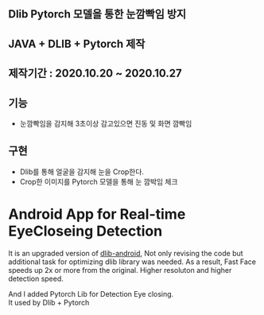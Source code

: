 

## Dlib Pytorch 모델을 통한 눈깜빡임 방지
## JAVA + DLIB + Pytorch 제작
## 제작기간 : 2020.10.20 ~ 2020.10.27

## 기능
- 눈깜빡임을 감지해 3초이상 감고있으면 진동 및 화면 깜빡임

## 구현
- Dlib를 통해 얼굴을 감지해 눈을 Crop한다. 
- Crop한  이미지를 Pytorch 모델을 통해 눈 깜박임 체크 


# Android App for Real-time EyeCloseing Detection

It is an upgraded version of [dlib-android](https://github.com/tzutalin/dlib-android), Not only revising the code but additional task for optimizing dlib library was needed. 
As a result, Fast Face speeds up 2x or more from the original. Higher resoluton and higher detection speed.<br />

And I added Pytorch Lib for Detection Eye closing.<br />
It used by Dlib + Pytorch<br />
<br />
